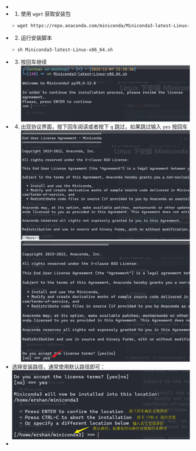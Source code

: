 -
- 1. 使用 `wget` 获取安装包
  ```sh
  > wget https://repo.anaconda.com/miniconda/Miniconda3-latest-Linux-x86_64.sh
  ```
- 2. 运行安装脚本
  ```sh
  > sh Miniconda3-latest-Linux-x86_64.sh
  ```
- 3. 按回车继续
  ![回车继续](../assets/image_1670425903179_0.png)
- 4. 出现协议界面，按下回车阅读或者按下 `q` 跳过，如果跳过输入 `yes` 按回车
  ![阅读或跳过](../assets/image_1670425984662_0.png)
  ![跳过输入yes](../assets/image_1670426021607_0.png)
- 选择安装路径，通常使用默认路径即可：
  ![选安装路径](../assets/image_1670426174081_0.png)
-